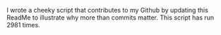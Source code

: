 I wrote a cheeky script that contributes to my Github by updating this ReadMe to illustrate why more than commits matter. This script has run 2981 times.